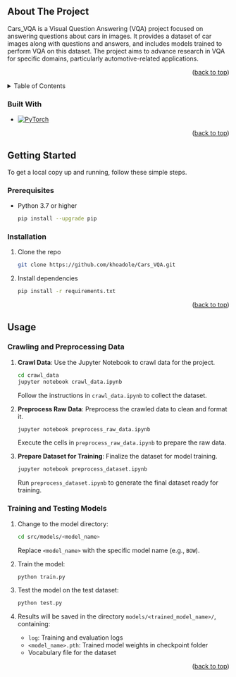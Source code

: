 <a id="readme-top"></a>

<!-- ABOUT THE PROJECT -->

## About The Project

<!-- ![Product Name Screen Shot][product-screenshot]<br> -->

Cars_VQA is a Visual Question Answering (VQA) project focused on answering questions about cars in images. It provides a dataset of car images along with questions and answers, and includes models trained to perform VQA on this dataset. The project aims to advance research in VQA for specific domains, particularly automotive-related applications.

<p align="right">(<a href="#readme-top">back to top</a>)</p>

<!-- TABLE OF CONTENTS -->
<details>
  <summary>Table of Contents</summary>
  <ol>
    <li>
      <a href="#about-the-project">About The Project</a>
      <ul>
        <li><a href="#built-with">Built With</a></li>
      </ul>
    </li>
    <li>
      <a href="#getting-started">Getting Started</a>
      <ul>
        <li><a href="#prerequisites">Prerequisites</a></li>
        <li><a href="#installation">Installation</a></li>
      </ul>
    </li>
    <li><a href="#usage">Usage</a></li>
  </ol>
</details>

### Built With

- [![PyTorch][PyTorch]][PyTorch-url]

<p align="right">(<a href="#readme-top">back to top</a>)</p>

<!-- GETTING STARTED -->

## Getting Started

To get a local copy up and running, follow these simple steps.

### Prerequisites

- Python 3.7 or higher
  ```sh
  pip install --upgrade pip
  ```

### Installation

1. Clone the repo
   ```sh
   git clone https://github.com/khoadole/Cars_VQA.git
   ```
2. Install dependencies
   ```sh
   pip install -r requirements.txt
   ```

<p align="right">(<a href="#readme-top">back to top</a>)</p>

## Usage

### Crawling and Preprocessing Data

1. **Crawl Data**: Use the Jupyter Notebook to crawl data for the project.

   ```sh
   cd crawl_data
   jupyter notebook crawl_data.ipynb
   ```

   Follow the instructions in `crawl_data.ipynb` to collect the dataset.

2. **Preprocess Raw Data**: Preprocess the crawled data to clean and format it.

   ```sh
   jupyter notebook preprocess_raw_data.ipynb
   ```

   Execute the cells in `preprocess_raw_data.ipynb` to prepare the raw data.

3. **Prepare Dataset for Training**: Finalize the dataset for model training.
   ```sh
   jupyter notebook preprocess_dataset.ipynb
   ```
   Run `preprocess_dataset.ipynb` to generate the final dataset ready for training.

### Training and Testing Models

1. Change to the model directory:

   ```sh
   cd src/models/<model_name>
   ```

   Replace `<model_name>` with the specific model name (e.g., `BOW`).

2. Train the model:

   ```sh
   python train.py
   ```

3. Test the model on the test dataset:

   ```sh
   python test.py
   ```

4. Results will be saved in the directory `models/<trained_model_name>/`, containing:
   - `log`: Training and evaluation logs
   - `<model_name>.pth`: Trained model weights in checkpoint folder
   - Vocabulary file for the dataset

<p align="right">(<a href="#readme-top">back to top</a>)</p>

[product-screenshot]: images/screenshot.png
[PyTorch]: https://img.shields.io/badge/PyTorch-EE4C2C?style=for-the-badge&logo=pytorch&logoColor=white
[PyTorch-url]: https://pytorch.org/
